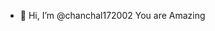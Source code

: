 - 👋 Hi, I’m @chanchal172002
You are Amazing

<!---
chanchal172002/chanchal172002 is a ✨ special ✨ repository because its `README.md` (this file) appears on your GitHub profile.
You can click the Preview link to take a look at your changes.
--->
